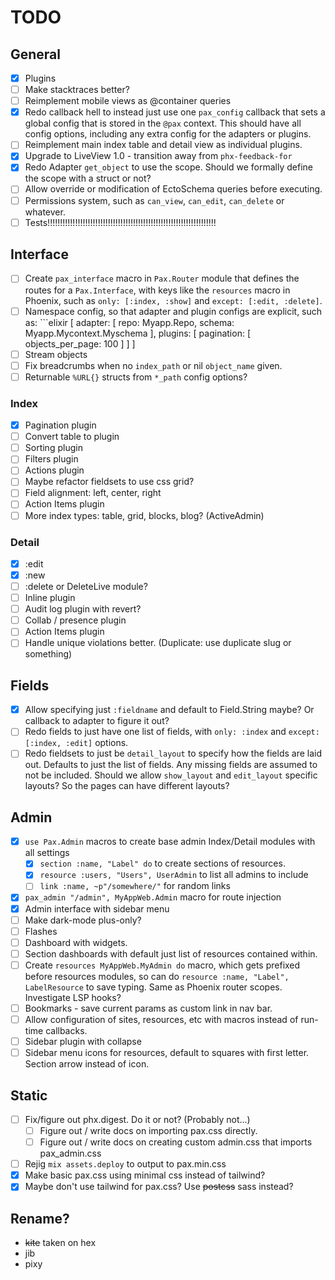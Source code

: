 # TODO

## General
- [x] Plugins
- [ ] Make stacktraces better?
- [ ] Reimplement mobile views as @container queries
- [x] Redo callback hell to instead just use one `pax_config` callback that sets a global config that is stored in the
      `@pax` context. This should have all config options, including any extra config for the adapters or plugins.
- [ ] Reimplement main index table and detail view as individual plugins.
- [x] Upgrade to LiveView 1.0 - transition away from `phx-feedback-for`
- [x] Redo Adapter `get_object` to use the scope. Should we formally define the scope with a struct or not?
- [ ] Allow override or modification of EctoSchema queries before executing.
- [ ] Permissions system, such as `can_view`, `can_edit`, `can_delete` or whatever.
- [ ] Tests!!!!!!!!!!!!!!!!!!!!!!!!!!!!!!!!!!!!!!!!!!!!!!!!!!!!!!!!!!!!!!!!!!!

## Interface
- [ ] Create `pax_interface` macro in `Pax.Router` module that defines the routes for a `Pax.Interface`, with keys like
      the `resources` macro in Phoenix, such as `only: [:index, :show]` and `except: [:edit, :delete]`.
- [ ] Namespace config, so that adapter and plugin configs are explicit, such as:
      ```elixir
      [
        adapter: [
            repo: Myapp.Repo,
            schema: Myapp.Mycontext.Myschema
        ],
        plugins: [
            pagination: [
                objects_per_page: 100
            ]
        ]
      ]
- [ ] Stream objects
- [ ] Fix breadcrumbs when no `index_path` or nil `object_name` given.
- [ ] Returnable `%URL{}` structs from `*_path` config options?

### Index
- [x] Pagination plugin
- [ ] Convert table to plugin
- [ ] Sorting plugin
- [ ] Filters plugin
- [ ] Actions plugin
- [ ] Maybe refactor fieldsets to use css grid?
- [ ] Field alignment: left, center, right
- [ ] Action Items plugin
- [ ] More index types: table, grid, blocks, blog? (ActiveAdmin)

### Detail
- [x] :edit
- [x] :new
- [ ] :delete or DeleteLive module?
- [ ] Inline plugin
- [ ] Audit log plugin with revert?
- [ ] Collab / presence plugin
- [ ] Action Items plugin
- [ ] Handle unique violations better. (Duplicate: use duplicate slug or something)

## Fields
- [x] Allow specifying just `:fieldname` and default to Field.String maybe? Or callback to adapter to figure it out?
- [ ] Redo fields to just have one list of fields, with `only: :index` and `except: [:index, :edit]` options.
- [ ] Redo fieldsets to just be `detail_layout` to specify how the fields are laid out. Defaults to just the list
      of fields. Any missing fields are assumed to not be included. Should we allow `show_layout` and `edit_layout`
      specific layouts? So the pages can have different layouts?

## Admin
- [x] `use Pax.Admin` macros to create base admin Index/Detail modules with all settings
    - [x] `section :name, "Label" do` to create sections of resources.
    - [x] `resource :users, "Users", UserAdmin` to list all admins to include
    - [ ] `link :name, ~p"/somewhere/"` for random links
- [x] `pax_admin "/admin", MyAppWeb.Admin` macro for route injection
- [x] Admin interface with sidebar menu
- [ ] Make dark-mode plus-only?
- [ ] Flashes
- [ ] Dashboard with widgets.
- [ ] Section dashboards with default just list of resources contained within.
- [ ] Create `resources MyAppWeb.MyAdmin do` macro, which gets prefixed before resources modules, so can do
      `resource :name, "Label", LabelResource` to save typing. Same as Phoenix router scopes. Investigate LSP hooks?
- [ ] Bookmarks - save current params as custom link in nav bar.
- [ ] Allow configuration of sites, resources, etc with macros instead of run-time callbacks.
- [ ] Sidebar plugin with collapse
- [ ] Sidebar menu icons for resources, default to squares with first letter. Section arrow instead of icon.

## Static
- [ ] Fix/figure out phx.digest. Do it or not? (Probably not...)
    - [ ] Figure out / write docs on importing pax.css directly.
    - [ ] Figure out / write docs on creating custom admin.css that imports pax_admin.css
- [ ] Rejig `mix assets.deploy` to output to pax.min.css
- [x] Make basic pax.css using minimal css instead of tailwind?
- [x] Maybe don't use tailwind for pax.css? Use ~~postcss~~ sass instead?

## Rename?
- ~~kite~~ taken on hex
- jib
- pixy
